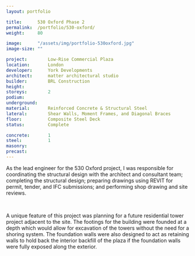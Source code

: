 ```yaml
---
layout: portfolio

title:      530 Oxford Phase 2
permalink:  /portfolio/530-oxford/
weight:     80

image:      "/assets/img/portfolio-530oxford.jpg"
image-size: ""

project:        Low-Rise Commercial Plaza 
location:       London
developer:      York Developments
architect:      matter architectural studio	
builder:        BRL Construction
height:         
storeys:        2
podium:         
underground:    
material:       Reinforced Concrete & Structural Steel
lateral:        Shear Walls, Moment Frames, and Diagonal Braces
floor:          Composite Steel Deck
status:         Complete

concrete:       1
steel:          1
masonry:        
precast:        
---
```


<div id="content">
    <p>As the lead engineer for the 530 Oxford project, I was responsible for coordinating the structural design with the architect and consultant team; completing the structural design; preparing drawings using REVIT for permit, tender, and IFC submissions; and performing shop drawing and site reviews.</p>
    <br>
    <p>A unique feature of this project was planning for a future residential tower project adjacent to the site. The footings for the building were founded at a depth which would allow for excavation of the towers without the need for a shoring system. The foundation walls were also designed to act as retaining walls to hold back the interior backfill of the plaza if the foundation walls were fully exposed along the exterior. </p>
</div>
